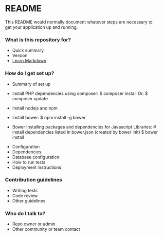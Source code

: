 # README #

This README would normally document whatever steps are necessary to get your application up and running.

### What is this repository for? ###

* Quick summary
* Version
* [Learn Markdown](https://bitbucket.org/tutorials/markdowndemo)

### How do I get set up? ###

* Summary of set up

- Install PHP dependencies using composer:
        $ composer install
Or:
        $ composer update

- Install nodejs and npm
- Install bower: 
        $ npm install -g bower

- Bower Installing packages and dependencies for Javascript Libraries: 
        # install dependencies listed in bower.json (created by bower init)
        $ bower install

* Configuration
* Dependencies
* Database configuration
* How to run tests
* Deployment instructions

### Contribution guidelines ###

* Writing tests
* Code review
* Other guidelines

### Who do I talk to? ###

* Repo owner or admin
* Other community or team contact